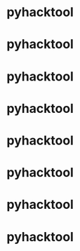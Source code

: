 # pyhacktool
# pyhacktool
# pyhacktool
# pyhacktool
# pyhacktool
# pyhacktool
# pyhacktool
# pyhacktool
